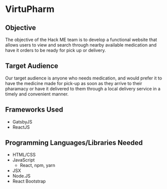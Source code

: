 # VirtuPharm

## Objective
The objective of the Hack ME team is to develop a functional website that allows users to view and search through nearby available medication and have it orders to be ready for pick up or delivery.

## Target Audience
Our target audience is anyone who needs medication, and would prefer it to have the medicine made for pick-up as soon as they arrive to their pharamacy or have it delivered to them through a local delivery service in a timely and convenient manner.

## Frameworks Used
* GatsbyJS
* ReactJS

## Programming Languages/Libraries Needed
* HTML/CSS
* JavaScript
    * React, npm, yarn
* JSX
* Node.JS
* React Bootstrap


